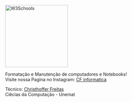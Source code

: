 <a style="margin-left: auto;
    margin-right: auto;
    width: 6em" href="https://www.instagram.com/cf_informatica20/">
	<img border="0" alt="W3Schools" src="https://scontent-gru1-1.cdninstagram.com/v/t51.2885-19/s150x150/87546201_577933043073645_3573948523017666560_n.jpg?_nc_ht=scontent-gru1-1.cdninstagram.com&_nc_ohc=qP9iGXSCxS8AX_d6kNo&tp=1&oh=5476ce1d80a9e756b1302690d55f12c7&oe=605A1F6E" width="200" height="200">
</a>


Formatação e Manutenção de computadores e Notebooks!<br />
Visite nossa Pagina no Instagram: [CF informatica](https://www.instagram.com/cf_informatica20/)

Técnico: [Christhoffer Freitas](https://www.instagram.com/christhofferfreitas/)<br />
Ciêcias da Computação - Unemat

